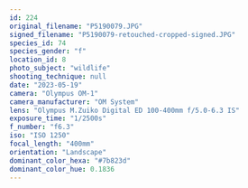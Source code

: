 ```yaml
---
id: 224
original_filename: "P5190079.JPG"
signed_filename: "P5190079-retouched-cropped-signed.JPG"
species_id: 74
species_gender: "f"
location_id: 8
photo_subject: "wildlife"
shooting_technique: null
date: "2023-05-19"
camera: "Olympus OM-1"
camera_manufacturer: "OM System"
lens: "Olympus M.Zuiko Digital ED 100-400mm f/5.0-6.3 IS"
exposure_time: "1/2500s"
f_number: "f6.3"
iso: "ISO 1250"
focal_length: "400mm"
orientation: "Landscape"
dominant_color_hexa: "#7b823d"
dominant_color_hue: 0.1836
---
```

